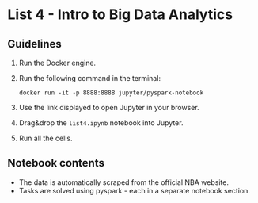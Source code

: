 # List 4 - Intro to Big Data Analytics

## Guidelines

1. Run the Docker engine.
2. Run the following command in the terminal:

       docker run -it -p 8888:8888 jupyter/pyspark-notebook
3. Use the link displayed to open Jupyter in your browser.
4. Drag&drop the `list4.ipynb` notebook into Jupyter.
5. Run all the cells.

## Notebook contents
- The data is automatically scraped from the official NBA website.
- Tasks are solved using pyspark - each in a separate notebook section.